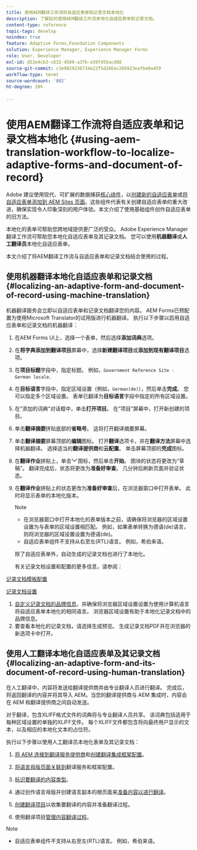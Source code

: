 ```yaml
---
title: 使用AEM翻译工作流将自适应表单和记录文档本地化
description: 了解如何使用AEM翻译工作流本地化自适应表单和记录文档。
content-type: reference
topic-tags: develop
noindex: true
feature: Adaptive Forms,Foundation Components
solution: Experience Manager, Experience Manager Forms
role: User, Developer
exl-id: d53e4cb3-c632-4589-a37b-a39fd55acd88
source-git-commit: c3e9029236734e22f5d266ac26b923eafbe0a459
workflow-type: tm+mt
source-wordcount: '802'
ht-degree: 20%

---
```


# 使用AEM翻译工作流将自适应表单和记录文档本地化 {#using-aem-translation-workflow-to-localize-adaptive-forms-and-document-of-record}

<span class="preview">Adobe 建议使用现代、可扩展的数据捕获[核心组件](https://experienceleague.adobe.com/docs/experience-manager-core-components/using/adaptive-forms/introduction.html?lang=zh-Hans)，以[创建新的自适应表单](/help/forms/using/create-an-adaptive-form-core-components.md)或[将自适应表单添加到 AEM Sites 页面](/help/forms/using/create-or-add-an-adaptive-form-to-aem-sites-page.md)。这些组件代表有关创建自适应表单的重大改进，确保实现令人印象深刻的用户体验。本文介绍了使用基础组件创作自适应表单的旧方法。</span>

本地化的表单可帮助您跨地域提供更广泛的受众。 Adobe Experience Manager翻译工作流可帮助您本地化自适应表单及其记录文档。 您可以使用&#x200B;**机器翻译**&#x200B;或&#x200B;**人工翻译员**&#x200B;本地化自适应表单。

本文介绍了将AEM翻译工作流与自适应表单和记录文档结合使用的过程。

## 使用机器翻译本地化自适应表单和记录文档 {#localizing-an-adaptive-form-and-document-of-record-using-machine-translation}

机器翻译服务会立即以自适应表单和记录文档翻译您的内容。 AEM Forms已预配置为使用Microsoft Translator的试用版进行机器翻译。 执行以下步骤以启用自适应表单和记录文档的机器翻译：

1. 在AEM Forms UI上，选择一个表单，然后选择&#x200B;**添加词典**&#x200B;选项。
1. 在&#x200B;**将字典添加到翻译项目**&#x200B;屏幕中，选择&#x200B;**新建翻译项目**&#x200B;或&#x200B;**添加到现有翻译项目**&#x200B;选项。
1. 在&#x200B;**项目标题**&#x200B;字段中，指定标题。 例如，`Government Reference Site - German locale.`
1. 在&#x200B;**目标语言**&#x200B;字段中，指定区域设置（例如，`German(de)`），然后单击&#x200B;**完成**。 您可以指定多个区域设置。 表单已翻译为&#x200B;**目标语言**&#x200B;字段中指定的所有区域设置。
1. 在“添加的词典”对话框中，单击&#x200B;**打开项目**。 在“项目”屏幕中，打开新创建的项目。
1. 单击&#x200B;**翻译摘要**&#x200B;拼贴底部的&#x200B;**省略号**。 这将打开翻译摘要屏幕。
1. 单击&#x200B;**翻译摘要**&#x200B;屏幕顶部的&#x200B;**编辑**&#x200B;图标。 打开&#x200B;**翻译**&#x200B;选项卡，并在&#x200B;**翻译方法**&#x200B;屏幕中选择机器翻译。 选择适当的&#x200B;**翻译提供商**&#x200B;和&#x200B;**云配置**。 单击屏幕顶部的&#x200B;**完成**&#x200B;图标。
1. 在&#x200B;**翻译作业**&#x200B;拼贴上，单击![aem62forms_downarrow](assets/aem62forms_downarrow.png)图标，然后单击&#x200B;**开始**。 图块的状态将更改为“草稿”。 翻译完成后，状态将更改为&#x200B;**准备好审查**。 几分钟后刷新页面并验证状态。
1. 在&#x200B;**翻译作业**&#x200B;拼贴上的状态更改为&#x200B;**准备好审查**&#x200B;后，在浏览器窗口中打开表单。 此时将显示表单的本地化版本。

   >[!NOTE]
   >
   >* 在浏览器窗口中打开本地化的表单版本之前，请确保将浏览器的区域设置设置为与表单的区域设置相匹配。 例如，如果表单转换为德语(de)语言，则将浏览器的区域设置设置为德语(de)。
   >* 自适应表单组件不支持从右至左(RTL)语言。 例如，希伯来语。

   除了自适应表单外，自动生成的记录文档也进行了本地化。

   有关记录文档设置和配置的更多信息，请参阅：

[记录文档模板配置](/help/forms/using/generate-document-of-record-for-non-xfa-based-adaptive-forms.md#p-document-of-record-template-configuration-p)

[记录文档设置](/help/forms/using/generate-document-of-record-for-non-xfa-based-adaptive-forms.md#p-document-of-record-settings-p)

1. [自定义记录文档的品牌信息](/help/forms/using/generate-document-of-record-for-non-xfa-based-adaptive-forms.md)，并确保将浏览器区域设置设置为使用计算机语言将自适应表单本地化的相同语言。 浏览器区域设置有助于本地化记录文档中的品牌信息。
1. 要查看本地化的记录文档，请选择生成预览。 生成记录文档PDF并在浏览器的新选项卡中打开。

## 使用人工翻译本地化自适应表单及其记录文档 {#localizing-an-adaptive-form-and-its-document-of-record-using-human-translation}

在人工翻译中，内容将发送给翻译提供商并由专业翻译人员进行翻译。 完成后，将返回翻译的内容并将其导入 AEM。当您的翻译提供商与 AEM 集成时，内容会在 AEM 和翻译提供商之间自动发送。

对于翻译，包含XLIFF格式文件的词典将与专业翻译人员共享。 该词典包括适用于每种区域设置的单独的XLIFF文件。 每个XLIFF文件都包含将向最终用户显示的文本，以及相应的本地化文本的占位符。

执行以下步骤以使用人工翻译员本地化表单及其记录文档：

1. [将 AEM 连接到翻译服务提供商](/help/sites-administering/tc-tic.md)和[创建翻译集成框架配置](/help/sites-administering/tc-tic.md)。

1. [将语言母版页面关联到](/help/sites-administering/tc-tic.md)翻译服务和框架配置。

1. [标识要翻译的内容类型](/help/sites-administering/tc-rules.md)。

1. 通过创作语言母版并创建语言副本的根页面来[准备内容以进行翻译](/help/sites-administering/tc-prep.md)。

1. [创建翻译项目](/help/sites-administering/tc-manage.md)以收集要翻译的内容并准备翻译过程。

1. 使用翻译项目[管理内容翻译过程](/help/sites-administering/tc-manage.md)。

>[!NOTE]
>
>* 自适应表单组件不支持从右至左(RTL)语言。 例如，希伯来语。
>

